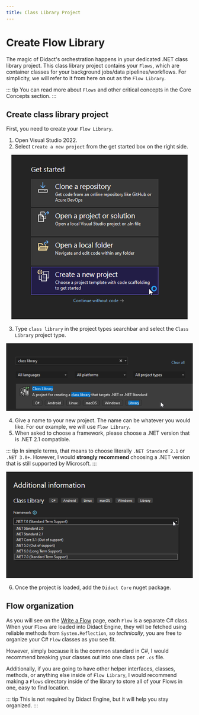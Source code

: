 ```yaml
---
title: Class Library Project
---
```


# Create Flow Library

The magic of Didact's orchestration happens in your dedicated .NET class library project. This class library project contains your `Flows`, which are container classes for your background jobs/data pipelines/workflows. For simplicity, we will refer to it from here on out as the `Flow Library`.

::: tip
You can read more about `Flows` and other critical concepts in the Core Concepts section.
:::

## Create class library project

First, you need to create your `Flow Library`.

1. Open Visual Studio 2022.
2. Select `Create a new project` from the get started box on the right side.

<p align="center">
    <img src="./visual-studio-create-new-project.png" />
</p>

3. Type `class library` in the project types searchbar and select the `Class Library` project type.

<p align="center">
    <img src="./class-library-project-type-selection.png" />
</P>

4. Give a name to your new project. The name can be whatever you would like. For our example, we will use `Flow Library`.
5. When asked to choose a framework, please choose a .NET version that is .NET 2.1 compatible.

::: tip
In simple terms, that means to choose literally `.NET Standard 2.1` or `.NET 3.0+`. However, I would **strongly recommend** choosing a .NET version that is still supported by Microsoft.
:::

<p align="center">
    <img src="./visual-studio-project-dotnet-version.png" />
</p>

6. Once the project is loaded, add the `Didact Core` nuget package.

## Flow organization

As you will see on the [Write a Flow](/quickstarts/write-a-flow) page, each `Flow` is a separate C# class. When your `Flows` are loaded into Didact Engine, they will be fetched using reliable methods from `System.Reflection`, so *technically*, you are free to organize your C# `Flow` classes as you see fit.

However, simply because it is the common standard in C#, I would recommend breaking your classes out into one class per `.cs` file.

Additionally, if you are going to have other helper interfaces, classes, methods, or anything else inside of `Flow Library`, I would recommend making a `Flows` directory inside of the library to store all of your Flows in one, easy to find location.

::: tip
This is not required by Didact Engine, but it will help you stay organized.
:::